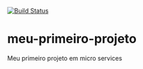 [![Build Status](https://travis-ci.org/ademarbarbosa/meu-primeiro-projeto.svg?branch=master)](https://travis-ci.org/ademarbarbosa/meu-primeiro-projeto)
# meu-primeiro-projeto
Meu primeiro projeto em micro services
